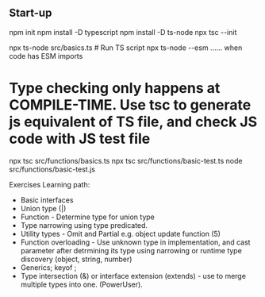 
## Start-up
npm init
npm install -D typescript
npm install -D ts-node
npx tsc --init

 npx ts-node src/basics.ts   # Run TS script
npx ts-node --esm ...... when code has ESM imports
# Type checking only happens at COMPILE-TIME. Use tsc to generate js equivalent of TS file, and check JS code with JS test file
npx tsc src/functions/basics.ts
npx tsc src/functions/basic-test.ts 
 node src/functions/basic-test.js
 


Exercises Learning path:

+ Basic interfaces
+ Union type (|)
+ Function - Determine type for union type
+ Type narrowing using type predicated.
+ Utility types - Omit and Partial e.g. object update function (5)
+ Function overloading - Use unknown type in implementation, and cast parameter after detrmining its type using narrowing or runtime type discovery (object, string, number)
+ Generics; keyof ; 
+ Type intersection (&) or interface extension (extends) - use to merge multiple types into one. (PowerUser).
